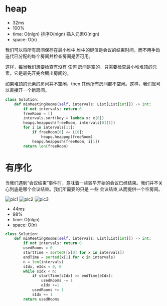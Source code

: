 # heap
- 32ms
- 100%
- time: O(nlgn) 排序O(nlgn) 插入元素O(nlgn)
- space: O(n)


我们可以将所有房间保存在最小堆中,堆中的键值是会议的结束时间，而不用手动迭代已分配的每个房间并检查房间是否可用。

这样，每当我们想要检查有没有 任何 房间是空的，只需要检查最小堆堆顶的元素，它是最先开完会腾出房间的。

如果堆顶的元素的房间并不空闲，then 其他所有房间都不空闲。这样，我们就可以直接开一个新房间。


```python
class Solution:
    def minMeetingRooms(self, intervals: List[List[int]]) -> int:
        if not intervals: return 0
        freeRoom = []
        intervals.sort(key = lambda x: x[0])
        heapq.heappush(freeRoom, intervals[0][1])
        for i in intervals[1:]:
            if freeRoom[0] <= i[0]:
                heapq.heappop(freeRoom)
            heapq.heappush(freeRoom, i[1])
        return len(freeRoom)
```

# 有序化
当我们遇到“会议结束”事件时，意味着一些较早开始的会议已经结束。我们并不关心到底是哪个会议结束。我们所需要的只是 一些 会议结束,从而提供一个空房间。

![pic1](https://pic.leetcode-cn.com/c42177d609cf12ab80180219201caade8797770a3101923f3bca57007645cd00-image.png)
![pic2](https://pic.leetcode-cn.com/5eb78af9f2763d15ee614c1916484dce017e4f84e35894103d4106892cd13ba3-image.png)
![pic3](https://pic.leetcode-cn.com/02944fc08348dbd8163b4dfe6b83b1d547f0ae4943e5d95cc5e40677bce6e202-image.png)

- 44ms
- 98%
- time: O(nlgn)
- space: O(n)

```python
class Solution:
    def minMeetingRooms(self, intervals: List[List[int]]) -> int:
        if not intervals: return 0
        usedRooms = 0
        startTime = sorted([x[0] for x in intervals])
        endTime = sorted(x[1] for x in intervals)
        n = len(intervals)
        sIdx, eIdx = 0, 0
        while sIdx < n:
            if startTime[sIdx] >= endTime[eIdx]:
                usedRooms -= 1
                eIdx +=1
            usedRooms += 1
            sIdx += 1
        return usedRooms
```
